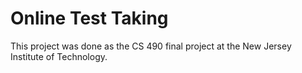 # Online Test Taking
This project was done as the CS 490 final project at the New Jersey Institute of Technology.
